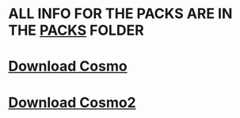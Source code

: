 # ALL INFO FOR THE PACKS ARE IN THE [PACKS](https://github.com/Thing34872/minecraft-texture-pack/main/packs) FOLDER
<div>
<h1 style="align: center;"><a href="https://github.com/Thing34872/minecraft-texture-pack/raw/main/packs/Cosmo.zip">Download Cosmo</a></h1>
<h1 style="align: center;"><a href="https://github.com/Thing34872/minecraft-texture-pack/raw/main/packs/Cosmo2.zip">Download Cosmo2</a></h1>
</div>
